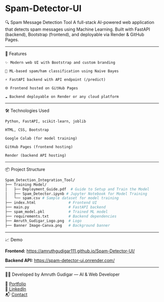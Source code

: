 # Spam-Detector-UI

🔍 Spam Message Detection Tool
A full-stack AI-powered web application that detects spam messages using Machine Learning.
Built with FastAPI (backend), Bootstrap (frontend), and deployable via Render & GitHub Pages.

---

🚀 Features

    ✨ Modern web UI with Bootstrap and custom branding

    🤖 ML-based spam/ham classification using Naive Bayes

    ⚡ FastAPI backend with API endpoint (/predict)

    🌐 Frontend hosted on GitHub Pages

    ☁️ Backend deployable on Render or any cloud platform

---

🛠️ Technologies Used

    Python, FastAPI, scikit-learn, joblib

    HTML, CSS, Bootstrap

    Google Colab (for model training)

    GitHub Pages (frontend hosting)

    Render (backend API hosting)

---

📦 Project Structure
```bash
Spam_Detection_Integration_Tool/
├── Training Model/
│   ├── Deployment_Guide.pdf  # Guide to Setup and Train the Model
│   ├── Spam_Detector.ipynb # Jupyter Notebook for Model Training
│   └── spam.csv # Sample dataset for model training
├── index.html               # Frontend UI
├── main.py                  # FastAPI backend
├── spam_model.pkl           # Trained ML model
├── requirements.txt         # Backend dependencies
├── Amruth_Gudigar_Logo.png  # Logo
├── Banner Image-Canva.png   # Background banner
```

---

📈 Demo

**Frontend:** https://amruthgudigar111.github.io/Spam-Detector-UI/

**Backend API:** https://spam-detector-ui.onrender.com/

---

🧑‍💻 Developed by
Amruth Gudigar — AI & Web Developer

🔗 [Portfolio](https://amruthgudigar111.github.io/Portfolio/)  
💼 [LinkedIn](https://linkedin.com/in/amruth-gudigar)  
📬 [Contact](mailto:amruthgudigar111@gmail.com)